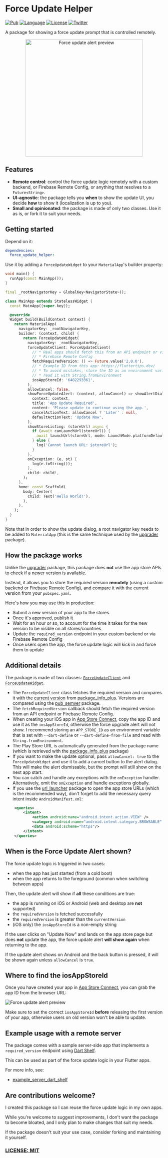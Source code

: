 # Force Update Helper

[![Pub](https://img.shields.io/pub/v/force_update_helper.svg)](https://pub.dev/packages/force_update_helper)
[![Language](https://img.shields.io/badge/dart-3.5.0-informational.svg)](https://dart.dev/)
[![License](https://img.shields.io/badge/license-MIT-lightgrey.svg)](http://mit-license.org)
[![Twitter](https://img.shields.io/badge/twitter-@biz84-blue.svg)](http://twitter.com/biz84)

A package for showing a force update prompt that is controlled remotely.

<p align="center">
<img src="https://raw.githubusercontent.com/bizz84/force_update_helper/main/.github/images/screenshot-app-update-required.png" width="375" alt="Force update alert preview" />
</p>

## Features

- **Remote control**: control the force update logic remotely with a custom backend, or Firebase Remote Config, or anything that resolves to a `Future<String>`.
- **UI-agnostic**: the package tells you **when** to show the update UI, you decide **how** to show it (localization is up to you).
- **Small and opinionated**: the package is made of only two classes. Use it as is, or fork it to suit your needs.

## Getting started

Depend on it:

```yaml
dependencies:
  force_update_helper:
```

Use it by adding a `ForceUpdateWidget` to your `MaterialApp`'s builder property:

```dart
void main() {
  runApp(const MainApp());
}

final _rootNavigatorKey = GlobalKey<NavigatorState>();

class MainApp extends StatelessWidget {
  const MainApp({super.key});

  @override
  Widget build(BuildContext context) {
    return MaterialApp(
      navigatorKey: _rootNavigatorKey,
      builder: (context, child) {
        return ForceUpdateWidget(
          navigatorKey: _rootNavigatorKey,
          forceUpdateClient: ForceUpdateClient(
            // * Real apps should fetch this from an API endpoint or via
            // * Firebase Remote Config
            fetchRequiredVersion: () => Future.value('2.0.0'),
            // * Example ID from this app: https://fluttertips.dev/
            // * To avoid mistakes, store the ID as an environment variable and
            // * read it with String.fromEnvironment
            iosAppStoreId: '6482293361',
          ),
          allowCancel: false,
          showForceUpdateAlert: (context, allowCancel) => showAlertDialog(
            context: context,
            title: 'App Update Required',
            content: 'Please update to continue using the app.',
            cancelActionText: allowCancel ? 'Later' : null,
            defaultActionText: 'Update Now',
          ),
          showStoreListing: (storeUrl) async {
            if (await canLaunchUrl(storeUrl)) {
              await launchUrl(storeUrl, mode: LaunchMode.platformDefault);
            } else {
              log('Cannot launch URL: $storeUrl');
            }
          },
          onException: (e, st) {
            log(e.toString());
          },
          child: child!,
        );
      },
      home: const Scaffold(
        body: Center(
          child: Text('Hello World!'),
        ),
      ),
    );
  }
}
```

Note that in order to show the update dialog, a root navigator key needs to be added to `MaterialApp` (this is the same technique used by the [upgrader](https://pub.dev/packages/upgrader) package).

## How the package works

Unlike the [upgrader](https://pub.dev/packages/upgrader) package, this package does **not** use the app store APIs to check if a newer version is available.

Instead, it allows you to store the required version **remotely** (using a custom backend or Firebase Remote Config), and compare it with the current version from your `pubspec.yaml`.

Here's how you may use this in production:

- Submit a new version of your app to the stores
- Once it's approved, publish it
- Wait for an hour or so, to account for the time it takes for the new version to be visible on all stores/countries
- Update the `required_version` endpoint in your custom backend or via Firebase Remote Config
- Once users open the app, the force update logic will kick in and force them to update

## Additional details

The package is made of two classes: [`ForceUpdateClient`](lib/src/force_update_client.dart) and [`ForceUpdateWidget`](lib/src/force_update_widget.dart).

- The `ForceUpdateClient` class fetches the required version and compares it with the [current version](https://pub.dev/documentation/package_info_plus/latest/package_info_plus/PackageInfo/version.html) from [package_info_plus](https://pub.dev/packages/package_info_plus). Versions are compared using the [pub_semver](https://pub.dev/packages/pub_semver) package.
- The `fetchRequiredVersion` callback should fetch the required version from an API endpoint or Firebase Remote Config.
- When creating your iOS app in [App Store Connect](https://appstoreconnect.apple.com/), copy the app ID and use it as the `iosAppStoreId`, otherwise the force upgrade alert will not show. I recommend storing an `APP_STORE_ID` as an environment variable that is set with `--dart-define` or `--dart-define-from-file` and read with `String.fromEnvironment`.
- The Play Store URL is automatically generated from the package name (which is retrieved with the [package_info_plus](https://pub.dev/packages/package_info_plus) package)
- If you want to make the update optional, pass `allowCancel: true` to the `ForceUpdateWidget` and use it to add a cancel button to the alert dialog. This will make the alert dismissable, but the prompt will still show on the next app start.
- You can catch and handle any exceptions with the `onException` handler. Alternatively, omit the `onException` and handle exceptions globally.
- If you use the [url_launcher](https://pub.dev/packages/url_launcher) package to open the app store URLs (which is the recommended way), don't forget to add the necessary query intent inside `AndroidManifest.xml`:

```xml
    <queries>
        <intent>
            <action android:name="android.intent.action.VIEW" />
            <category android:name="android.intent.category.BROWSABLE" />
            <data android:scheme="https"/>
        </intent>
    </queries>
```

## When is the Force Update Alert shown?

The force update logic is triggered in two cases:

- when the app has just started (from a cold boot)
- when the app returns to the foreground (common when switching between apps)

Then, the update alert will show if **all** these conditions are true:

- the app is running on iOS or Android (web and desktop are **not** supported)
- the `requiredVersion` is fetched successfully
- the `requiredVersion` is greater than the `currentVersion`
- (iOS only) the `iosAppStoreId` is a non-empty string

If the user clicks on "Update Now" and lands on the app store page but does **not** update the app, the force update alert **will show again** when returning to the app.

If the update alert shows on Android and the back button is pressed, it will be shown again unless `allowCancel` is `true`.

## Where to find the iosAppStoreId

Once you have created your app in [App Store Connect](https://appstoreconnect.apple.com/), you can grab the app ID from the browser URL:

![Force update alert preview](https://raw.githubusercontent.com/bizz84/force_update_helper/main/.github/images/app-store-connect-app-id.png)

Make sure to set the correct `iosAppStoreId` **before** releasing the first version of your app, otherwise users on old version won't be able to update.

## Example usage with a remote server

The package comes with a sample server-side app that implements a `required_version` endpoint using [Dart Shelf](https://pub.dev/packages/shelf).

This can be used as part of the force update logic in your Flutter apps.

For more info, see:

- [example_server_dart_shelf](https://github.com/bizz84/force_update_helper/tree/main/example_server_dart_shelf)

## Are contributions welcome?

I created this package so I can reuse the force update logic in my own apps.

While you're welcome to suggest improvements, I don't want the package to become bloated, and I only plan to make changes that suit my needs.

If the package doesn't suit your use case, consider forking and maintaining it yourself.

### [LICENSE: MIT](LICENSE)